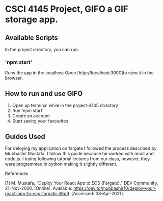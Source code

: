 # CSCI 4145 Project, GIFO a GIF storage app.

## Available Scripts

In the project directory, you can run:

### 'npm start'

Runs the app in the localhost
Open [http://localhost:3000]to view it in the browser.

## How to run and use GIFO

1. Open up terminal while in the project-4145 driectory
2. Run 'npm start'
3. Create an account
4. Start saving your favourites

## Guides Used

For deloying my application on fargate I followed the process described by Mubbashir Mustafa.
I follow this guide because he worked with react and node.js. I trying following tutorial lectures from our class, however, they were programmed in python making it slightly different.

References 

[1] M. Mustafa, “Deploy Your React App to ECS (Fargate),” DEV Community, 21-Nov-2020. [Online]. Available: https://dev.to/mubbashir10/deploy-your-react-app-to-ecs-fargate-38p9. [Accessed: 08-Apr-2021]. 

